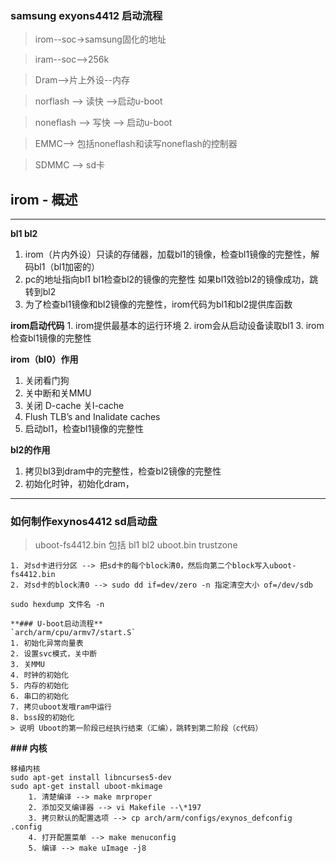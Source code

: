 ### samsung exyons4412 启动流程
>irom--soc->samsung固化的地址

>iram--soc-->256k

>Dram-->片上外设--内存

>norflash --> 读快 -->启动u-boot


>noneflash --> 写快 --> 启动u-boot

>EMMC--> 包括noneflash和读写noneflash的控制器

>SDMMC --> sd卡

## irom - 概述

-----------------------
**bl1 bl2**  <br/>
1. irom（片内外设）只读的存储器，加载bl1的镜像，检查bl1镜像的完整性，解码bl1（bl1加密的）
2. pc的地址指向bl1 bl1检查bl2的镜像的完整性
如果bl1效验bl2的镜像成功，跳转到bl2
3. 为了检查bl1镜像和bl2镜像的完整性，irom代码为bl1和bl2提供库函数

**irom启动代码**
    1. irom提供最基本的运行环境
    2. irom会从启动设备读取bl1
    3. irom检查bl1镜像的完整性


**irom（bl0）作用**
1. 关闭看门狗
2. 关中断和关MMU
3. 关闭 D-cache 关I-cache
4. Flush TLB’s and Inalidate caches
5. 启动bl1，检查bl1镜像的完整性

**bl2的作用**
1. 拷贝bl3到dram中的完整性，检查bl2镜像的完整性
2. 初始化时钟，初始化dram，

-----------------------------------

### 如何制作exynos4412 sd启动盘

>uboot-fs4412.bin 包括 bl1 bl2 uboot.bin trustzone

    1. 对sd卡进行分区 --> 把sd卡的每个block清0，然后向第二个block写入uboot-fs4412.bin
    2. 对sd卡的block清0 --> sudo dd if=dev/zero -n 指定清空大小 of=/dev/sdb

    sudo hexdump 文件名 -n

    **### U-boot启动流程**
    `arch/arm/cpu/armv7/start.S`
    1. 初始化异常向量表
    2. 设置svc模式，关中断
    3. 关MMU
    4. 时钟的初始化
    5. 内存的初始化
    6. 串口的初始化
    7. 拷贝uboot发哦ram中运行
    8. bss段的初始化
    > 说明 Uboot的第一阶段已经执行结束（汇编），跳转到第二阶段（c代码）

**### 内核**

    移植内核
    sudo apt-get install libncurses5-dev
    sudo apt-get install uboot-mkimage
        1. 清楚编译 --> make mrproper
        2. 添加交叉编译器 --> vi Makefile --\*197
        3. 拷贝默认的配置选项 --> cp arch/arm/configs/exynos_defconfig .config
        4. 打开配置菜单 --> make menuconfig
        5. 编译 --> make uImage -j8
